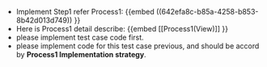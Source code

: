 - Implement Step1 refer Process1:
  {{embed ((642efa8c-b85a-4258-b853-8b42d013d749)) }}
- Here is Process1 detail describe:
  {{embed [[Process1(View)]] }}
- please implement test case code first.
- please implement code for this test case previous, and should be accord by **Process1 Implementation strategy**.